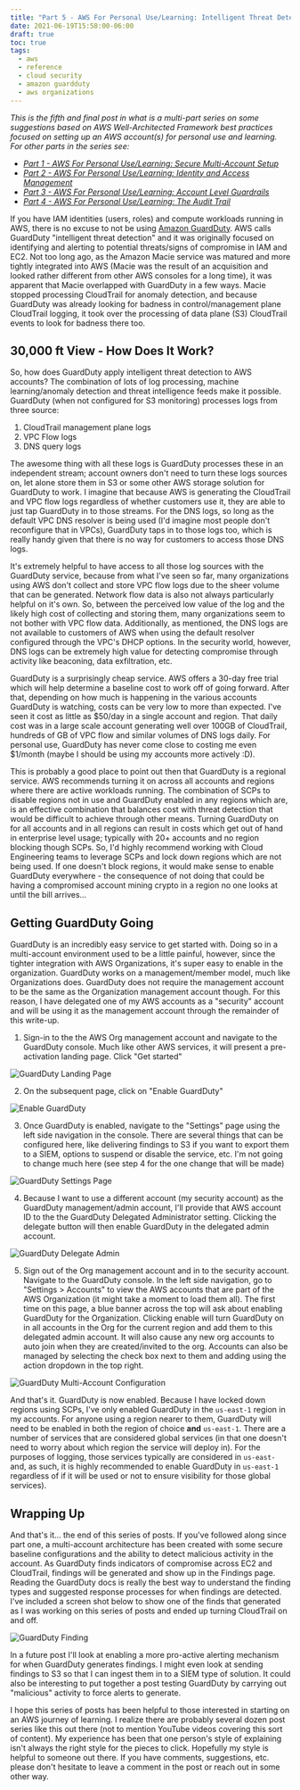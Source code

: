 ```yaml
---
title: "Part 5 - AWS For Personal Use/Learning: Intelligent Threat Detection"
date: 2021-06-19T15:58:00-06:00
draft: true
toc: true
tags:
  - aws
  - reference
  - cloud security
  - amazon guardduty 
  - aws organizations
---
```

_This is the fifth and final post in what is a multi-part series on some suggestions based on AWS Well-Architected Framework best practices focused on setting up an AWS account(s) for personal use and learning. For other parts in the series see:_
  - _[Part 1 - AWS For Personal Use/Learning: Secure Multi-Account Setup][part-1]_
  - _[Part 2 - AWS For Personal Use/Learning: Identity and Access Management][part-2]_
  - _[Part 3 - AWS For Personal Use/Learning: Account Level Guardrails][part-3]_
  - _[Part 4 - AWS For Personal Use/Learning: The Audit Trail][part-4]_

If you have IAM identities (users, roles) and compute workloads running in AWS, there is no excuse to not be using [Amazon GuardDuty][gduty-service]. AWS calls GuardDuty "intelligent threat detection" and it was originally focused on identifying and alerting to potential threats/signs of compromise in IAM and EC2. Not too long ago, as the Amazon Macie service was matured and more tightly integrated into AWS (Macie was the result of an acquisition and looked rather different from other AWS consoles for a long time), it was apparent that Macie overlapped with GuardDuty in a few ways. Macie stopped processing CloudTrail for anomaly detection, and because GuardDuty was already looking for badness in control/management plane CloudTrail logging, it took over the processing of data plane (S3) CloudTrail events to look for badness there too.

## 30,000 ft View - How Does It Work?
So, how does GuardDuty apply intelligent threat detection to AWS accounts? The combination of lots of log processing, machine learning/anomaly detection and threat intelligence feeds make it possible. GuardDuty (when not configured for S3 monitoring) processes logs from three source:

  1. CloudTrail management plane logs
  2. VPC Flow logs
  3. DNS query logs

The awesome thing with all these logs is GuardDuty processes these in an independent stream; account owners don't need to turn these logs sources on, let alone store them in S3 or some other AWS storage solution for GuardDuty to work. I imagine that because AWS is generating the CloudTrail and VPC flow logs regardless of whether customers use it, they are able to just tap GuardDuty in to those streams. For the DNS logs, so long as the default VPC DNS resolver is being used (I'd imagine most people don't reconfigure that in VPCs), GuardDuty taps in to those logs too, which is really handy given that there is no way for customers to access those DNS logs.

It's extremely helpful to have access to all those log sources with the GuardDuty service, because from what I've seen so far, many organizations using AWS don't collect and store VPC flow logs due to the sheer volume that can be generated. Network flow data is also not always particularly helpful on it's own. So, between the perceived low value of the log and the likely high cost of collecting and storing them, many organizations seem to not bother with VPC flow data. Additionally, as mentioned, the DNS logs are not available to customers of AWS when using the default resolver configured through the VPC's DHCP options. In the security world, however, DNS logs can be extremely high value for detecting compromise through activity like beaconing, data exfiltration, etc.

GuardDuty is a surprisingly cheap service. AWS offers a 30-day free trial which will help determine a baseline cost to work off of going forward. After that, depending on how much is happening in the various accounts GuardDuty is watching, costs can be very low to more than expected. I've seen it cost as little as $50/day in a single account and region. That daily cost was in a large scale account generating well over 100GB of CloudTrail, hundreds of GB of VPC flow and similar volumes of DNS logs daily. For personal use, GuardDuty has never come close to costing me even $1/month (maybe I should be using my accounts more actively :D).

This is probably a good place to point out then that GuardDuty is a regional service. AWS recommends turning it on across all accounts and regions where there are active workloads running. The combination of SCPs to disable regions not in use and GuardDuty enabled in any regions which are, is an effective combination that balances cost with threat detection that would be difficult to achieve through other means. Turning GuardDuty on for all accounts and in all regions can result in costs which get out of hand in enterprise level usage; typically with 20+ accounts and no region blocking though SCPs. So, I'd highly recommend working with Cloud Engineering teams to leverage SCPs and lock down regions which are not being used. If one doesn't block regions, it would make sense to enable GuardDuty everywhere - the consequence of not doing that could be having a compromised account mining crypto in a region no one looks at until the bill arrives...

## Getting GuardDuty Going
GuardDuty is an incredibly easy service to get started with. Doing so in a multi-account environment used to be a little painful, however, since the tighter integration with AWS Organizations, it's super easy to enable in the organization. GuardDuty works on a management/member model, much like Organizations does. GuardDuty does not require the management account to be the same as the Organization management account though. For this reason, I have delegated one of my AWS accounts as a "security" account and will be using it as the management account through the remainder of this write-up.

  1. Sign-in to the the AWS Org management account and navigate to the GuardDuty console. Much like other AWS services, it will present a pre-activation landing page. Click "Get started"

![GuardDuty Landing Page](/post/aws/securing-a-personal-aws-account/images/aws_gd_enable_1.png)

  2. On the subsequent page, click on "Enable GuardDuty"

![Enable GuardDuty](/post/aws/securing-a-personal-aws-account/images/aws_gd_enable_2.png)

  3. Once GuardDuty is enabled, navigate to the "Settings" page using the left side navigation in the console. There are several things that can be configured here, like delivering findings to S3 if you want to export them to a SIEM, options to suspend or disable the service, etc. I'm not going to change much here (see step 4 for the one change that will be made)

![GuardDuty Settings Page](/post/aws/securing-a-personal-aws-account/images/aws_gd_settings.png)

  4. Because I want to use a different account (my security account) as the GuardDuty management/admin account, I'll provide that AWS account ID to the the GuardDuty Delegated Administrator setting. Clicking the delegate button will then enable GuardDuty in the delegated admin account.

![GuardDuty Delegate Admin](/post/aws/securing-a-personal-aws-account/images/aws_gd_delegate_admin.png)
  
  5. Sign out of the Org management account and in to the security account. Navigate to the GuardDuty console. In the left side navigation, go to "Settings > Accounts" to view the AWS accounts that are part of the AWS Organization (it might take a moment to load them all). The first time on this page, a blue banner across the top will ask about enabling GuardDuty for the Organization. Clicking enable will turn GuardDuty on in all accounts in the Org for the current region and add them to this delegated admin account. It will also cause any new org accounts to auto join when they are created/invited to the org. Accounts can also be managed by selecting the check box next to them and adding using the action dropdown in the top right.

![GuardDuty Multi-Account Configuration](/post/aws/securing-a-personal-aws-account/images/aws_gd_org_add_members.png)

And that's it. GuardDuty is now enabled. Because I have locked down regions using SCPs, I've only enabled GuardDuty in the `us-east-1` region in my accounts. For anyone using a region nearer to them, GuardDuty will need to be enabled in both the region of choice **and** `us-east-1`. There are a number of services that are considered global services (in that one doesn't need to worry about which region the service will deploy in). For the purposes of logging, those services typically are considered in `us-east-` and, as such, it is highly recommended to enable GuardDuty in `us-east-1` regardless of if it will be used or not to ensure visibility for those global services).

## Wrapping Up
And that's it... the end of this series of posts. If you've followed along since part one, a multi-account architecture has been created with some secure baseline configurations and the ability to detect malicious activity in the account. As GuardDuty finds indicators of compromise across EC2 and CloudTrail, findings will be generated and show up in the Findings page. Reading the GuardDuty docs is really the best way to understand the finding types and suggested response processes for when findings are detected. I've included a screen shot below to show one of the finds that generated as I was working on this series of posts and ended up turning CloudTrail on and off.

![GuardDuty Finding](/post/aws/securing-a-personal-aws-account/images/aws_gd_finding_eg.png)

In a future post I'll look at enabling a more pro-active alerting mechanism for when GuardDuty generates findings. I might even look at sending findings to S3 so that I can ingest them in to a SIEM type of solution. It could also be interesting to put together a post testing GuardDuty by carrying out "malicious" activity to force alerts to generate.

I hope this series of posts has been helpful to those interested in starting on an AWS journey of learning. I realize there are probably several dozen post series like this out there (not to mention YouTube videos covering this sort of content). My experience has been that one person's style of explaining isn't always the right style for the pieces to click. Hopefully my style is helpful to someone out there. If you have comments, suggestions, etc. please don't hesitate to leave a comment in the post or reach out in some other way.

[part-1]: https://dariushall.com/post/aws/securing-a-personal-aws-account/secure-multi-account-setup-part-1/ "Part 1 - AWS For Personal Use/Learning: Secure Multi-Account Setup"
[part-2]: https://dariushall.com/post/aws/securing-a-personal-aws-account/iam-personal-accounts-part-2/ "Part 2 - AWS For Personal Use/Learning: Identity and Access Management"
[part-3]: https://dariushall.com/post/aws/securing-a-personal-aws-account/account-level-guardrails-part-3/ "Part 3 - AWS For Personal Use/Learning: Account Level Guardrails"
[part-4]: https://dariushall.com/post/aws/securing-a-personal-aws-account/the-audit-trail-part-4/ "Part 4 - AWS For Personal Use/Learning: The Audit Trail"
[gduty-service]: https://aws.amazon.com/guardduty/ "Amazon GuardDuty Service Page"